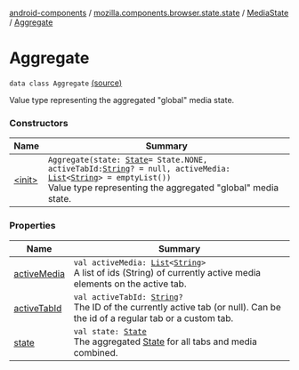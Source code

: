 [android-components](../../../index.md) / [mozilla.components.browser.state.state](../../index.md) / [MediaState](../index.md) / [Aggregate](./index.md)

# Aggregate

`data class Aggregate` [(source)](https://github.com/mozilla-mobile/android-components/blob/master/components/browser/state/src/main/java/mozilla/components/browser/state/state/MediaState.kt#L58)

Value type representing the aggregated "global" media state.

### Constructors

| Name | Summary |
|---|---|
| [&lt;init&gt;](-init-.md) | `Aggregate(state: `[`State`](../-state/index.md)` = State.NONE, activeTabId: `[`String`](https://kotlinlang.org/api/latest/jvm/stdlib/kotlin/-string/index.html)`? = null, activeMedia: `[`List`](https://kotlinlang.org/api/latest/jvm/stdlib/kotlin.collections/-list/index.html)`<`[`String`](https://kotlinlang.org/api/latest/jvm/stdlib/kotlin/-string/index.html)`> = emptyList())`<br>Value type representing the aggregated "global" media state. |

### Properties

| Name | Summary |
|---|---|
| [activeMedia](active-media.md) | `val activeMedia: `[`List`](https://kotlinlang.org/api/latest/jvm/stdlib/kotlin.collections/-list/index.html)`<`[`String`](https://kotlinlang.org/api/latest/jvm/stdlib/kotlin/-string/index.html)`>`<br>A list of ids (String) of currently active media elements on the active tab. |
| [activeTabId](active-tab-id.md) | `val activeTabId: `[`String`](https://kotlinlang.org/api/latest/jvm/stdlib/kotlin/-string/index.html)`?`<br>The ID of the currently active tab (or null). Can be the id of a regular tab or a custom tab. |
| [state](state.md) | `val state: `[`State`](../-state/index.md)<br>The aggregated [State](../-state/index.md) for all tabs and media combined. |
